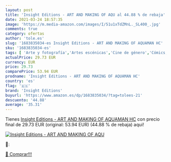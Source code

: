 ```yaml
---
layout: post
title: 'Insight Editions - ART AND MAKING OF AQU al 44.88 % de rebaja'
date: 2021-03-24 18:57:35
image: 'https://m.media-amazon.com/images/I/51u1xTdZMnL._SL400_.jpg'
comments: true
category: ofertas
author: 'tole.es'
slug: '1683835034-es Insight Editions - ART AND MAKING OF AQUAMAN HC'
sku: '1683835034-es'
tags: [ 'Arte y fotografía','Artes escénicas','Cine de género','Cómics, manga y novelas gráficas','Libros','Películas','Películas de fantasía y ciencia ficción','insight editions', ]
actualPrice: 29.73 EUR
currency: EUR
price: 29.73
comparePrice: 53.94 EUR
prodname: 'Insight Editions - ART AND MAKING OF AQUAMAN HC'
country: 'es'
flag: '🇪🇸'
brand: 'Insight Editions'
buyurl: 'https://www.amazon.es/dp/1683835034/?tag=tolees-21'
descuento: '44.88'
average: '35.31'
---
```


Tienes [Insight Editions - ART AND MAKING OF AQUAMAN HC](https://www.amazon.es/dp/1683835034/?tag=tolees-21) con precio final de  29.73 EUR (original: 53.94 EUR) (44.88 %  de rebaja) aqui!

[![Insight Editions - ART AND MAKING OF AQU](https://m.media-amazon.com/images/I/51u1xTdZMnL._SL400_.jpg)](https://www.amazon.es/dp/1683835034/?tag=tolees-21)

🔎:


[🛒 Comprar!!!](https://www.amazon.es/dp/1683835034/?tag=tolees-21)
